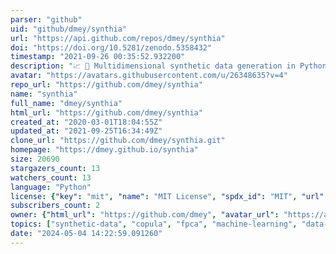 ```yaml
---
parser: "github"
uid: "github/dmey/synthia"
url: "https://api.github.com/repos/dmey/synthia"
doi: "https://doi.org/10.5281/zenodo.5358432"
timestamp: "2021-09-26 00:35:52.932200"
description: "📈 🐍 Multidimensional synthetic data generation in Python"
avatar: "https://avatars.githubusercontent.com/u/26348635?v=4"
repo_url: "https://github.com/dmey/synthia"
name: "synthia"
full_name: "dmey/synthia"
html_url: "https://github.com/dmey/synthia"
created_at: "2020-03-01T18:04:55Z"
updated_at: "2021-09-25T16:34:49Z"
clone_url: "https://github.com/dmey/synthia.git"
homepage: "https://dmey.github.io/synthia"
size: 20690
stargazers_count: 13
watchers_count: 13
language: "Python"
license: {"key": "mit", "name": "MIT License", "spdx_id": "MIT", "url": "https://api.github.com/licenses/mit", "node_id": "MDc6TGljZW5zZTEz"}
subscribers_count: 2
owner: {"html_url": "https://github.com/dmey", "avatar_url": "https://avatars.githubusercontent.com/u/26348635?v=4", "login": "dmey", "type": "User"}
topics: ["synthetic-data", "copula", "fpca", "machine-learning", "data-science", "data-generation", "xarray", "weather", "climate", "finance", "data-modelling", "principal-component-analysis", "dependency-analysis", "dependency-modeling", "statistics", "augmentation", "oversampling", "data-augmentation", "functional-data", "data-generator"]
date: "2024-05-04 14:22:59.091260"
---
```

